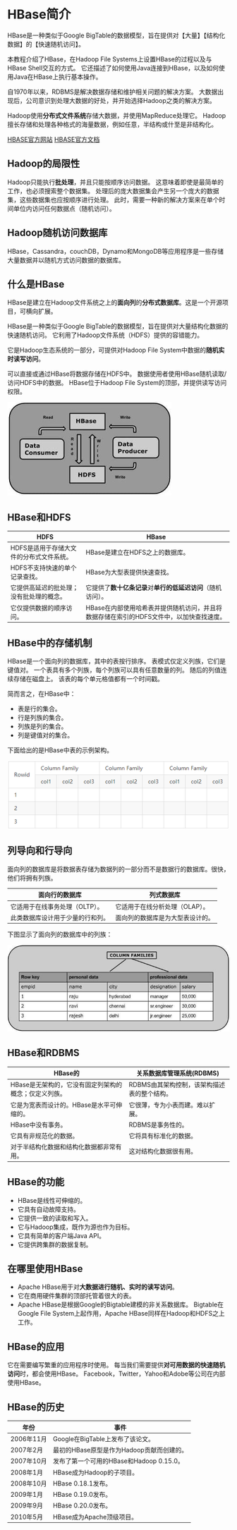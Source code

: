 # HBase简介
HBase是一种类似于Google BigTable的数据模型，旨在提供对【大量】【结构化数据】的【快速随机访问】。

本教程介绍了HBase，在Hadoop File Systems上设置HBase的过程以及与HBase Shell交互的方式。
它还描述了如何使用Java连接到HBase，以及如何使用Java在HBase上执行基本操作。

自1970年以来，RDBMS是解决数据存储和维护相关问题的解决方案。
大数据出现后，公司意识到处理大数据的好处，并开始选择Hadoop之类的解决方案。

Hadoop使用**分布式文件系统**存储大数据，并使用MapReduce处理它。
Hadoop擅长存储和处理各种格式的海量数据，例如任意，半结构或什至是非结构化。

[HBASE官方网站](https://hbase.apache.org/)
[HBASE官方文档](https://hbase.apache.org/book.html)

## Hadoop的局限性
Hadoop只能执行**批处理**，并且只能按顺序访问数据。
这意味着即使是最简单的工作，也必须搜索整个数据集。
处理后的庞大数据集会产生另一个庞大的数据集，这些数据集也应按顺序进行处理。
此时，需要一种新的解决方案来在单个时间单位内访问任何数据点（随机访问）。

## Hadoop随机访问数据库
HBase，Cassandra，couchDB，Dynamo和MongoDB等应用程序是一些存储大量数据并以随机方式访问数据的数据库。

## 什么是HBase
HBase是建立在Hadoop文件系统之上的**面向列**的**分布式数据库**。这是一个开源项目，可横向扩展。

HBase是一种类似于Google BigTable的数据模型，旨在提供对大量结构化数据的快速随机访问。
它利用了Hadoop文件系统（HDFS）提供的容错能力。

它是Hadoop生态系统的一部分，可提供对Hadoop File System中数据的**随机实时读写访问**。

可以直接或通过HBase将数据存储在HDFS中。
数据使用者使用HBase随机读取/访问HDFS中的数据。
HBase位于Hadoop File System的顶部，并提供读写访问权限。

![hdfs2hbase01.png](img/01/hdfs2hbase01.png)

## HBase和HDFS
| HDFS	                   | HBase                                            |
|-------------------------|--------------------------------------------------|
| HDFS是适用于存储大文件的分布式文件系统。	 | HBase是建立在HDFS之上的数据库。                             |
| HDFS不支持快速的单个记录查找。	      | HBase为大型表提供快速查找。                                 |
| 它提供高延迟的批处理；没有批处理的概念。	   | 它提供了**数十亿条记录**对**单行的低延迟访问**（随机访问）。               |
| 它仅提供数据的顺序访问。	           | HBase在内部使用哈希表并提供随机访问，并且将数据存储在索引的HDFS文件中，以加快查找速度。 |

## HBase中的存储机制
HBase是一个面向列的数据库，其中的表按行排序。
表模式仅定义列族，它们是键值对。
一个表具有多个列族，每个列族可以具有任意数量的列。
随后的列值连续存储在磁盘上。
该表的每个单元格值都有一个时间戳。

简而言之，在HBase中：
* 表是行的集合。
* 行是列族的集合。
* 列族是列的集合。
* 列是键值对的集合。

下面给出的是HBase中表的示例架构。

![hbaseTable01.png](img/01/hbaseTable01.png)

## 列导向和行导向
面向列的数据库是将数据表存储为数据列的一部分而不是数据行的数据库。很快，他们将拥有列族。

| 面向行的数据库	           | 列式数据库             |
|--------------------|-------------------|
| 它适用于在线事务处理（OLTP）。	 | 它适用于在线分析处理（OLAP）。 |
| 此类数据库设计用于少量的行和列。	  | 面向列的数据库是为大型表设计的。  |

下图显示了面向列的数据库中的列族：

![hbaseTable2ColumnFamily01.png](img/01/hbaseTable2ColumnFamily01.png)

## HBase和RDBMS
| HBase的	                        | 关系数据库管理系统(RDBMS)         |
|--------------------------------|--------------------------|
| HBase是无架构的，它没有固定列架构的概念；仅定义列族。	 | RDBMS由其架构控制，该架构描述表的整个结构。 |
| 它是为宽表而设计的。HBase是水平可伸缩的。	       | 它很薄，专为小表而建。难以扩展。         |
| HBase中没有事务。	                   | RDBMS是事务性的。              |
| 它具有非规范化的数据。	                   | 它将具有标准化的数据。              |
| 对于半结构化数据和结构化数据都非常有用。	          | 这对结构化数据很有用。              |

## HBase的功能
* HBase是线性可伸缩的。
* 它具有自动故障支持。
* 它提供一致的读取和写入。
* 它与Hadoop集成，既作为源也作为目标。
* 它具有简单的客户端Java API。
* 它提供跨集群的数据复制。

## 在哪里使用HBase
* Apache HBase用于对**大数据进行随机、实时的读写访问**。
* 它在商用硬件集群的顶部托管着很大的表。
* Apache HBase是根据Google的Bigtable建模的非关系数据库。
  Bigtable在Google File System上起作用，Apache HBase同样在Hadoop和HDFS之上工作。

## HBase的应用
它在需要编写繁重的应用程序时使用。
每当我们需要提供**对可用数据的快速随机访问**时，都会使用HBase。
Facebook，Twitter，Yahoo和Adobe等公司在内部使用HBase。

## HBase的历史
| 年份	       | 事件                            |
|-----------|-------------------------------|
| 2006年11月	 | Google在BigTable上发布了该论文。       |
| 2007年2月	  | 最初的HBase原型是作为Hadoop贡献而创建的。    |
| 2007年10月	 | 发布了第一个可用的HBase和Hadoop 0.15.0。 |
| 2008年1月	  | HBase成为Hadoop的子项目。            |
| 2008年10月	 | HBase 0.18.1发布。               |
| 2009年1月	  | HBase 0.19.0发布。               |
| 2009年9月	  | HBase 0.20.0发布。               |
| 2010年5月	  | HBase成为Apache顶级项目。            |